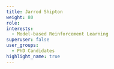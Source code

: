 ```yaml
---
title: Jarrod Shipton
weight: 80
role:
interests:
  - Model-based Reinforcement Learning
superuser: false
user_groups:
  - PhD Candidates 
highlight_name: true
---
```

